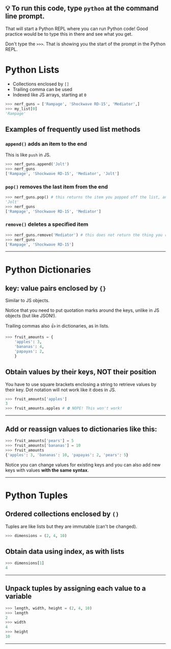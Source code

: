 

## 💡 To run this code, type `python` at the command line prompt.

That will start a Python REPL where you can run Python code! Good practice would be to type this in there and see what you get.

Don't type the `>>>`. That is showing you the start of the prompt in the Python REPL.

# Python Lists

- Collections enclosed by `[]`
- Trailing comma can be used
- Indexed like JS arrays, starting at `0`

```py
>>> nerf_guns = ['Rampage', 'Shockwave RD-15', 'Mediator',]
>>> my_list[0]
'Rampage'
```

## Examples of frequently used list methods

### `append()` adds an item to the end

This is like `push` in JS.

```py
>>> nerf_guns.append('Jolt')
>>> nerf_guns
['Rampage', 'Shockwave RD-15', 'Mediator', 'Jolt']
```

### `pop()` removes the last item from the end

```py
>>> nerf_guns.pop() # this returns the item you popped off the list, and alters the list
'Jolt'
>>> nerf_guns
['Rampage', 'Shockwave RD-15', 'Mediator']
```

### `remove()` deletes a specified item

```py
>>> nerf_guns.remove('Mediator') # this does not return the thing you removed, but it does change the list
>>> nerf_guns
['Rampage', 'Shockwave RD-15']
```

---

# Python Dictionaries

## key: value pairs enclosed by `{}`

Similar to JS objects.

Notice that you need to put quotation marks around the keys, unlike in JS objects (but like JSON!).

Trailing commas also 👍 in dictionaries, as in lists.

```py
>>> fruit_amounts = {
    'apples': 3,
    'bananas': 4,
    'papayas': 2,
    }
```

## Obtain values by their keys, NOT their position

You have to use square brackets enclosing a string to retrieve values by their key. Dot notation will not work like it does in JS.

```py
>>> fruit_amounts['apples']
3
>>> fruit_amounts.apples # ⛔ NOPE! This won't work!
```

---

## Add or reassign values to dictionaries like this:

```py
>>> fruit_amounts['pears'] = 5
>>> fruit_amounts['bananas'] = 10
>>> fruit_amounts
{'apples': 3, 'bananas': 10, 'papayas': 2, 'pears': 5}
```

Notice you can change values for existing keys and you can also add new keys with values **with the same syntax**.

---

# Python Tuples

## Ordered collections enclosed by `()`

Tuples are like lists but they are immutable (can't be changed).

```py
>>> dimensions = (2, 4, 10)
```

## Obtain data using index, as with lists

```py
>>> dimensions[1]
4
```

---

## Unpack tuples by assigning each value to a variable

```py
>>> length, width, height = (2, 4, 10)
>>> length
2
>>> width
4
>>> height
10
```

---
